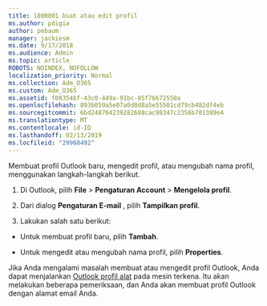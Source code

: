 ```yaml
---
title: 1800001 buat atau edit profil
ms.author: pdigia
author: pebaum
manager: jackiesm
ms.date: 9/17/2018
ms.audience: Admin
ms.topic: article
ROBOTS: NOINDEX, NOFOLLOW
localization_priority: Normal
ms.collection: Adm_O365
ms.custom: Adm_O365
ms.assetid: f08354bf-43c0-449a-91bc-85f76672550a
ms.openlocfilehash: 893b059a5e07a0d8d8a5e55501cd79cb482df4eb
ms.sourcegitcommit: 6bd248764239282688cac98347c2356b701389e4
ms.translationtype: MT
ms.contentlocale: id-ID
ms.lasthandoff: 02/13/2019
ms.locfileid: "29968492"
---
```

Membuat profil Outlook baru, mengedit profil, atau mengubah nama profil, menggunakan langkah-langkah berikut.
  
1. Di Outlook, pilih **File** \> **Pengaturan Account** \> **Mengelola profil**.
    
2. Dari dialog **Pengaturan E-mail** , pilih **Tampilkan profil**.
    
3. Lakukan salah satu berikut:
    
  - Untuk membuat profil baru, pilih **Tambah**.
    
  - Untuk mengedit atau mengubah nama profil, pilih **Properties**.
    
Jika Anda mengalami masalah membuat atau mengedit profil Outlook, Anda dapat menjalankan [Outlook profil alat](https://aka.ms/SaRA-OutlookSetupProfile) pada mesin terkena. Itu akan melakukan beberapa pemeriksaan, dan Anda akan membuat profil Outlook dengan alamat email Anda. 
  

